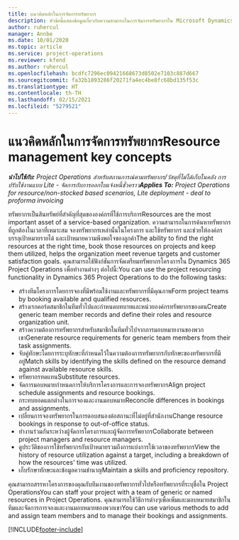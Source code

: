 ```yaml
---
title: แนวคิดหลักในการจัดการทรัพยากร
description: หัวข้อนี้แสดงข้อมูลเกี่ยวกับความสามารถในการจัดการทรัพยากรใน Microsoft Dynamics Project Operations
author: ruhercul
manager: Annbe
ms.date: 10/01/2020
ms.topic: article
ms.service: project-operations
ms.reviewer: kfend
ms.author: ruhercul
ms.openlocfilehash: bcdfc7296ec09421668673d8502e7103c887d667
ms.sourcegitcommit: fa32b1893286f20271fa4ec4be8fc68bd135f53c
ms.translationtype: HT
ms.contentlocale: th-TH
ms.lasthandoff: 02/15/2021
ms.locfileid: "5279521"
---
```

# <a name="resource-management-key-concepts"></a><span data-ttu-id="d00d7-103">แนวคิดหลักในการจัดการทรัพยากร</span><span class="sxs-lookup"><span data-stu-id="d00d7-103">Resource management key concepts</span></span>

<span data-ttu-id="d00d7-104">_**นำไปใช้กับ:** Project Operations สำหรับสถานการณ์ตามทรัพยากร/วัสดุที่ไม่ได้เก็บในคลัง การปรับใช้งานแบบ Lite - จัดการกับการออกใบแจ้งหนี้ชั่วคราว_</span><span class="sxs-lookup"><span data-stu-id="d00d7-104">_**Applies To:** Project Operations for resource/non-stocked based scenarios, Lite deployment - deal to proforma invoicing_</span></span>

<span data-ttu-id="d00d7-105">ทรัพยากรเป็นสินทรัพย์ที่สำคัญที่สุดขององค์กรที่ใช้การบริการ</span><span class="sxs-lookup"><span data-stu-id="d00d7-105">Resources are the most important asset of a service-based organization.</span></span> <span data-ttu-id="d00d7-106">ความสามารถในการค้นหาทรัพยากรที่ถูกต้องในเวลาที่เหมาะสม จองทรัพยากรเหล่านั้นในโครงการ และใช้ทรัพยากร และช่วยให้องค์กรบรรลุเป้าหมายรายได้ และเป้าหมายความพึงพอใจของลูกค้า</span><span class="sxs-lookup"><span data-stu-id="d00d7-106">The ability to find the right resources at the right time, book those resources on projects and keep them utilized, helps the organization meet revenue targets and customer satisfaction goals.</span></span> <span data-ttu-id="d00d7-107">คุณสามารถใช้ฟังก์ชันการจัดเตรียมทรัพยากรโครงการใน Dynamics 365 Project Operations เพื่อทำงานต่างๆ ต่อไปนี้:</span><span class="sxs-lookup"><span data-stu-id="d00d7-107">You can use the project resourcing functionality in Dynamics 365 Project Operations to do the following tasks:</span></span>

- <span data-ttu-id="d00d7-108">สร้างทีมโครงการโดยการจองที่มีพร้อมใช้งานและทรัพยากรที่มีคุณภาพ</span><span class="sxs-lookup"><span data-stu-id="d00d7-108">Form project teams by booking available and qualified resources.</span></span>
- <span data-ttu-id="d00d7-109">สร้างเรกคอร์ดสมาชิกในทีมทั่วไปและกำหนดบทบาทและหน่วยองค์กรทรัพยากรของตน</span><span class="sxs-lookup"><span data-stu-id="d00d7-109">Create generic team member records and define their roles and resource organization unit.</span></span>
- <span data-ttu-id="d00d7-110">สร้างความต้องการทรัพยากรสำหรับสมาชิกในทีมทั่วไปจากการมอบหมายงานของพวกเขา</span><span class="sxs-lookup"><span data-stu-id="d00d7-110">Generate resource requirements for generic team members from their task assignments.</span></span>
- <span data-ttu-id="d00d7-111">จับคู่ทักษะโดยการระบุทักษะที่กำหนดไว้ในความต้องการทรัพยากรกับทักษะของทรัพยากรที่มีอยู่</span><span class="sxs-lookup"><span data-stu-id="d00d7-111">Match skills by identifying the skills defined on the resource demand against available resource skills.</span></span>
- <span data-ttu-id="d00d7-112">ทรัพยากรทดแทน</span><span class="sxs-lookup"><span data-stu-id="d00d7-112">Substitute resources.</span></span>
- <span data-ttu-id="d00d7-113">จัดการมอบหมายกำหนดการให้บริการโครงการและการจองทรัพยากร</span><span class="sxs-lookup"><span data-stu-id="d00d7-113">Align project schedule assignments and resource bookings.</span></span>
- <span data-ttu-id="d00d7-114">กระทบยอดแตกต่างในการจองและงานมอบหมาย</span><span class="sxs-lookup"><span data-stu-id="d00d7-114">Reconcile differences in bookings and assignments.</span></span>
- <span data-ttu-id="d00d7-115">เปลี่ยนการจองทรัพยากรในการตอบสนองต่อสถานะที่ไม่อยู่ที่สำนักงาน</span><span class="sxs-lookup"><span data-stu-id="d00d7-115">Change resource bookings in response to out-of-office status.</span></span>
- <span data-ttu-id="d00d7-116">ทำงานร่วมกันระหว่างผู้จัดการโครงการและผู้จัดการทรัพยากร</span><span class="sxs-lookup"><span data-stu-id="d00d7-116">Collaborate between project managers and resource managers.</span></span>
- <span data-ttu-id="d00d7-117">ดูประวัติของการใช้ทรัพยากรกับเป้าหมายรวมถึงการแบ่งการใช้เวลาของทรัพยากร</span><span class="sxs-lookup"><span data-stu-id="d00d7-117">View the history of resource utilization against a target, including a breakdown of how the resources' time was utilized.</span></span>
- <span data-ttu-id="d00d7-118">เก็บรักษาทักษะและข้อมูลความชำนาญ</span><span class="sxs-lookup"><span data-stu-id="d00d7-118">Maintain a skills and proficiency repository.</span></span>


<span data-ttu-id="d00d7-119">คุณสามารถสรรหาโครงการของคุณกับทีมงานของทรัพยากรทั่วไปหรือทรัพยากรที่ระบุชื่อใน Project Operations</span><span class="sxs-lookup"><span data-stu-id="d00d7-119">You can staff your project with a team of generic or named resources in Project Operations.</span></span> <span data-ttu-id="d00d7-120">คุณสามารถใช้วิธีการต่างๆเพื่อเพิ่มและมอบหมายสมาชิกในทีมและจัดการการจองและงานมอบหมายของพวกเขา</span><span class="sxs-lookup"><span data-stu-id="d00d7-120">You can use various methods to add and assign team members and to manage their bookings and assignments.</span></span> 


[!INCLUDE[footer-include](../includes/footer-banner.md)]